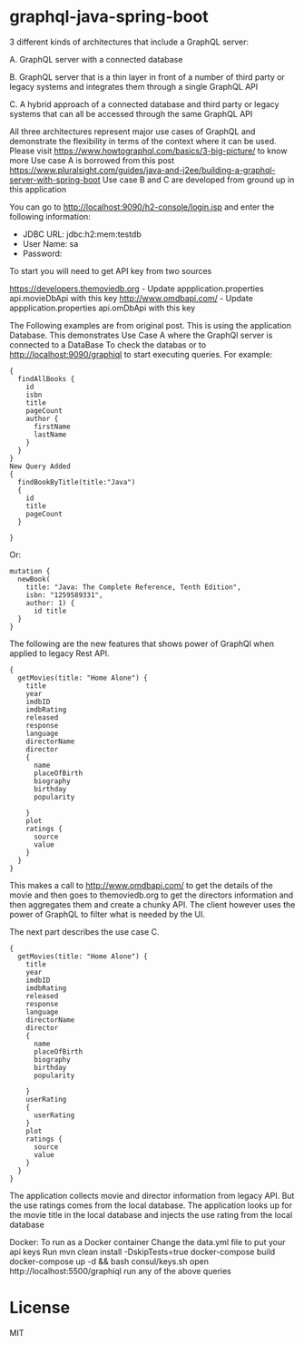 # graphql-java-spring-boot
3 different kinds of architectures that include a GraphQL server:

A. GraphQL server with a connected database

B. GraphQL server that is a thin layer in front of a number of third party or legacy systems and integrates them through a single GraphQL API

C. A hybrid approach of a connected database and third party or legacy systems that can all be accessed through the same GraphQL API

All three architectures represent major use cases of GraphQL and demonstrate the flexibility in terms of the context where it can be used.
Please visit https://www.howtographql.com/basics/3-big-picture/ to know more
Use case A is borrowed from this post https://www.pluralsight.com/guides/java-and-j2ee/building-a-graphql-server-with-spring-boot
Use case B and C are developed from ground up in this application

You can go to [http://localhost:9090/h2-console/login.jsp](http://localhost:9090/h2-console/login.jsp) and enter the following information:
- JDBC URL: jdbc:h2:mem:testdb
- User Name: sa
- Password: <blank>

To start you will need to get API key from two sources

https://developers.themoviedb.org - Update appplication.properties api.movieDbApi with this key
http://www.omdbapi.com/ - Update appplication.properties api.omDbApi with this key

The Following examples are from original post. This is using the application Database. This demonstrates Use Case A where the GraphQl server is connected to a DataBase
To check the databas or to [http://localhost:9090/graphiql](http://localhost:9090/graphiql) to start executing queries. For example:
```
{
  findAllBooks {
    id
    isbn
    title
    pageCount
    author {
      firstName
      lastName
    }
  }
}
New Query Added
{
  findBookByTitle(title:"Java")
  {
    id
    title
    pageCount
  }
  
}
```

Or:
```
mutation {
  newBook(
    title: "Java: The Complete Reference, Tenth Edition", 
    isbn: "1259589331", 
    author: 1) {
      id title
  }
}
```
The following are the new features that shows power of GraphQl when applied to legacy Rest API. 
```
{
  getMovies(title: "Home Alone") {
    title
    year
    imdbID
    imdbRating
    released
    response
    language
    directorName
    director
    {
      name
      placeOfBirth
      biography
      birthday
      popularity
      
    }
    plot
    ratings {
      source
      value
    }
  }
}
```

This makes a call to http://www.omdbapi.com/ to get the  details of the movie and then goes to themoviedb.org to 
get the directors information and then aggregates them and create a chunky API.
The client however uses the power of GraphQL to filter what is needed by the UI.

The next part describes the use case C.
```
{
  getMovies(title: "Home Alone") {
    title
    year
    imdbID
    imdbRating
    released
    response
    language
    directorName
    director
    {
      name
      placeOfBirth
      biography
      birthday
      popularity
      
    }
    userRating
    {
      userRating
    }
    plot
    ratings {
      source
      value
    }
  }
}
```
The application collects movie and director information from legacy API. But the use ratings comes from the local database. The application looks up for the movie title in the local database and injects the use rating from the local database 

Docker:
To run as a Docker container
Change the data.yml file to put your api keys
Run
mvn clean install -DskipTests=true
docker-compose build
docker-compose up -d && bash consul/keys.sh
open http://localhost:5500/graphiql
run any of the above queries

# License
MIT
